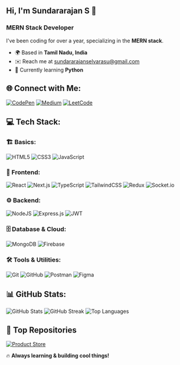 ## Hi, I'm Sundararajan S 👋

### MERN Stack Developer
I've been coding for over a year, specializing in the **MERN stack**.

- 🌍 Based in **Tamil Nadu, India**
- ✉️ Reach me at [sundararajanselvarasu@gmail.com](mailto:sundararajanselvarasu@gmail.com)
- 🧠 Currently learning **Python**

## 🌐 Connect with Me:
[![CodePen](https://img.shields.io/badge/CodePen-%23161616.svg?style=for-the-badge&logo=codepen&logoColor=white)](https://codepen.io/sundararajan-git)
[![Medium](https://img.shields.io/badge/Medium-%23000000.svg?style=for-the-badge&logo=medium&logoColor=white)](https://medium.com/@sundararajanselvarasu)
[![LeetCode](https://img.shields.io/badge/LeetCode-%230081CB.svg?style=for-the-badge&logo=leetcode&logoColor=white)](https://www.leetcode.com/sundararajan-git)

## 💻 Tech Stack:
### 🏗️ Basics:
![HTML5](https://img.shields.io/badge/HTML5-%23E34F26.svg?style=for-the-badge&logo=html5&logoColor=white)
![CSS3](https://img.shields.io/badge/CSS3-%231572B6.svg?style=for-the-badge&logo=css3&logoColor=white)
![JavaScript](https://img.shields.io/badge/JavaScript-%23323330.svg?style=for-the-badge&logo=javascript&logoColor=%23F7DF1E)

### 🔹 Frontend:
![React](https://img.shields.io/badge/React-%2320232a.svg?style=for-the-badge&logo=react&logoColor=%2361DAFB)
![Next.js](https://img.shields.io/badge/Next.js-%23000000.svg?style=for-the-badge&logo=next.js&logoColor=white)
![TypeScript](https://img.shields.io/badge/TypeScript-%23007ACC.svg?style=for-the-badge&logo=typescript&logoColor=white)
![TailwindCSS](https://img.shields.io/badge/TailwindCSS-%2338B2AC.svg?style=for-the-badge&logo=tailwind-css&logoColor=white)
![Redux](https://img.shields.io/badge/Redux-%23593d88.svg?style=for-the-badge&logo=redux&logoColor=white)
![Socket.io](https://img.shields.io/badge/Socket.io-%23010101.svg?style=for-the-badge&logo=socket.io&logoColor=white)

### ⚙️ Backend:
![NodeJS](https://img.shields.io/badge/Node.js-%236DA55F.svg?style=for-the-badge&logo=node.js&logoColor=white)
![Express.js](https://img.shields.io/badge/Express.js-%23404d59.svg?style=for-the-badge&logo=express&logoColor=%2361DAFB)
![JWT](https://img.shields.io/badge/JWT-%23000000.svg?style=for-the-badge&logo=JSON%20web%20tokens)

### 🗄️ Database & Cloud:
![MongoDB](https://img.shields.io/badge/MongoDB-%234ea94b.svg?style=for-the-badge&logo=mongodb&logoColor=white)
![Firebase](https://img.shields.io/badge/Firebase-%23FFCA28.svg?style=for-the-badge&logo=firebase&logoColor=black)

### 🛠️ Tools & Utilities:
![Git](https://img.shields.io/badge/Git-%23F05033.svg?style=for-the-badge&logo=git&logoColor=white)
![GitHub](https://img.shields.io/badge/GitHub-%23121011.svg?style=for-the-badge&logo=github&logoColor=white)
![Postman](https://img.shields.io/badge/Postman-%23FF6C37.svg?style=for-the-badge&logo=postman&logoColor=white)
![Figma](https://img.shields.io/badge/Figma-%23F24E1E.svg?style=for-the-badge&logo=figma&logoColor=white)

## 📊 GitHub Stats:
![GitHub Stats](https://github-readme-stats.vercel.app/api?username=sundararajan-git&show_icons=true&theme=transparent&hide_border=true&text_color=white)
![GitHub Streak](https://github-readme-streak-stats.herokuapp.com/?user=sundararajan-git&theme=transparent&hide_border=true&text_color=white)
![Top Languages](https://github-readme-stats.vercel.app/api/top-langs/?username=sundararajan-git&langs_count=8&theme=transparent&hide_border=true&text_color=white)

## 🚀 Top Repositories
[![Product Store](https://github-readme-stats.vercel.app/api/pin/?username=sundararajan-git&repo=product_store&theme=transparent&hide_border=true&text_color=white)](https://github.com/sundararajan-git/product_store)

🔥 **Always learning & building cool things!**
